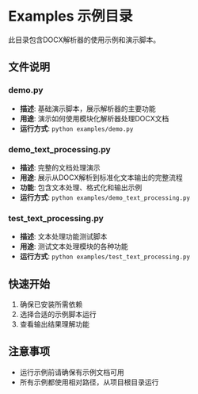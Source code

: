 # Examples 示例目录

此目录包含DOCX解析器的使用示例和演示脚本。

## 文件说明

### demo.py
- **描述**: 基础演示脚本，展示解析器的主要功能
- **用途**: 演示如何使用模块化解析器处理DOCX文档
- **运行方式**: `python examples/demo.py`

### demo_text_processing.py  
- **描述**: 完整的文档处理演示
- **用途**: 展示从DOCX解析到标准化文本输出的完整流程
- **功能**: 包含文本处理、格式化和输出示例
- **运行方式**: `python examples/demo_text_processing.py`

### test_text_processing.py
- **描述**: 文本处理功能测试脚本
- **用途**: 测试文本处理模块的各种功能
- **运行方式**: `python examples/test_text_processing.py`

## 快速开始

1. 确保已安装所需依赖
2. 选择合适的示例脚本运行
3. 查看输出结果理解功能

## 注意事项

- 运行示例前请确保有示例文档可用
- 所有示例都使用相对路径，从项目根目录运行
